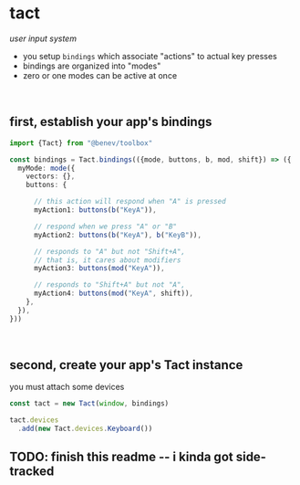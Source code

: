
# tact

*user input system*

- you setup `bindings` which associate "actions" to actual key presses
- bindings are organized into "modes"
- zero or one modes can be active at once

<br/>

## first, establish your app's bindings

```ts
import {Tact} from "@benev/toolbox"

const bindings = Tact.bindings(({mode, buttons, b, mod, shift}) => ({
  myMode: mode({
    vectors: {},
    buttons: {

      // this action will respond when "A" is pressed
      myAction1: buttons(b("KeyA")),

      // respond when we press "A" or "B"
      myAction2: buttons(b("KeyA"), b("KeyB")),

      // responds to "A" but not "Shift+A",
      // that is, it cares about modifiers
      myAction3: buttons(mod("KeyA")),

      // responds to "Shift+A" but not "A",
      myAction4: buttons(mod("KeyA", shift)),
    },
  }),
}))
```

<br/>

## second, create your app's Tact instance

you must attach some devices

```ts
const tact = new Tact(window, bindings)

tact.devices
  .add(new Tact.devices.Keyboard())

```

## TODO: finish this readme -- i kinda got side-tracked

